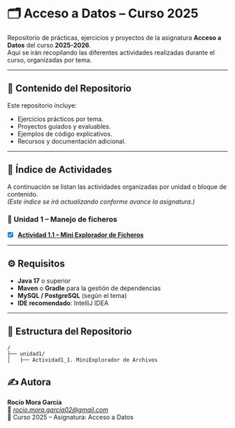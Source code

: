 # 🗂️ Acceso a Datos – Curso 2025

Repositorio de prácticas, ejercicios y proyectos de la asignatura **Acceso a Datos** del curso **2025-2026**.  
Aquí se irán recopilando las diferentes actividades realizadas durante el curso, organizadas por tema.

---

## 📘 Contenido del Repositorio

Este repositorio incluye:
- Ejercicios prácticos por tema.
- Proyectos guiados y evaluables.
- Ejemplos de código explicativos.
- Recursos y documentación adicional.

---

## 🧭 Índice de Actividades

A continuación se listan las actividades organizadas por unidad o bloque de contenido.  
*(Este índice se irá actualizando conforme avance la asignatura.)*

### 🔹 Unidad 1 – Manejo de ficheros
- [x] **[Actividad 1.1 – Mini Explorador de Ficheros](https://github.com/rociiomoraa/AAD_25_26/tree/main/src/main/java/com/rocio/aad/miniexplorador)**


---

## ⚙️ Requisitos

- **Java 17** o superior
- **Maven** o **Gradle** para la gestión de dependencias
- **MySQL / PostgreSQL** (según el tema)
- **IDE recomendado**: IntelliJ IDEA
---

## 📂 Estructura del Repositorio
```
/
├── unidad1/
│   ├── Actividad1_1. MiniExplorador de Archivos

```

## ✍️ Autora

**Rocío Mora García**  
📧 *rocio.mora.garcia02@gmail.com*  
📅 Curso 2025 – Asignatura: Acceso a Datos  

